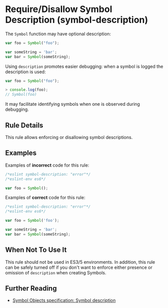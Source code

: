 # Require/Disallow Symbol Description (symbol-description)

The `Symbol` function may have optional description:

```js
var foo = Symbol("foo");

var someString = 'bar';
var bar = Symbol(someString);
```


Using `description` promotes easier debugging: when a symbol is logged the description is used:

```js
var foo = Symbol("foo");

> console.log(foo);
// Symbol(foo)
```

It may facilitate identifying symbols when one is observed during debugging.


## Rule Details

This rule allows enforcing or disallowing symbol descriptions.


## Examples

Examples of **incorrect** code for this rule:

```js
/*eslint symbol-description: "error"*/
/*eslint-env es6*/

var foo = Symbol();
```

Examples of **correct** code for this rule:

```js
/*eslint symbol-description: "error"*/
/*eslint-env es6*/

var foo = Symbol('foo');

var someString = 'bar';
var bar = Symbol(someString);
```


## When Not To Use It

This rule should not be used in ES3/5 environments.
In addition, this rule can be safely turned off if you don't want to enforce either presence or omission of `description` when creating Symbols.

## Further Reading

* [Symbol Objects specification: Symbol description](http://www.ecma-international.org/ecma-262/6.0/#sec-symbol-description)
